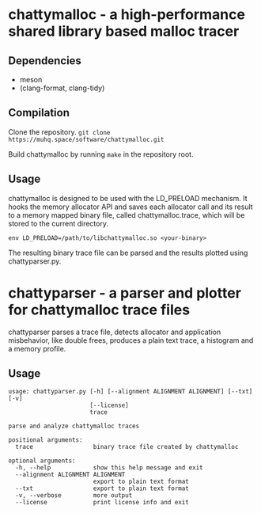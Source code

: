 # chattymalloc - a high-performance shared library based malloc tracer

## Dependencies

* meson
* (clang-format, clang-tidy)

## Compilation

Clone the repository.
`git clone https://muhq.space/software/chattymalloc.git`

Build chattymalloc by running  `make` in the repository root.

## Usage

chattymalloc is designed to be used with the LD_PRELOAD mechanism.
It hooks the memory allocator API and saves each allocator call and its result
to a memory mapped binary file, called chattymalloc.trace, which will be stored to the current directory.

`env LD_PRELOAD=/path/to/libchattymalloc.so <your-binary>`

The resulting binary trace file can be parsed and the results plotted using
chattyparser.py.

# chattyparser - a parser and plotter for chattymalloc trace files

chattyparser parses a trace file, detects allocator and application misbehavior,
like double frees, produces a plain text trace, a histogram and a memory profile.

## Usage
	usage: chattyparser.py [-h] [--alignment ALIGNMENT ALIGNMENT] [--txt] [-v]
	                       [--license]
	                       trace

	parse and analyze chattymalloc traces

	positional arguments:
	  trace                 binary trace file created by chattymalloc

	optional arguments:
	  -h, --help            show this help message and exit
	  --alignment ALIGNMENT ALIGNMENT
	                        export to plain text format
	  --txt                 export to plain text format
	  -v, --verbose         more output
	  --license             print license info and exit
